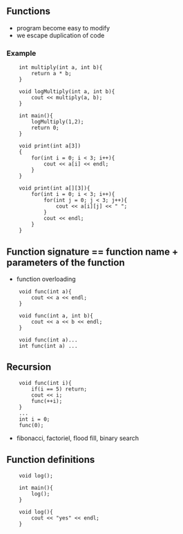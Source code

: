 ## Functions
- program become easy to modify
- we escape duplication of code

### Example

```
	int multiply(int a, int b){
		return a * b;
	}

	void logMultiply(int a, int b){
		cout << multiply(a, b);
	}

	int main(){
		logMultiply(1,2);
		return 0;
	}
```

```
	void print(int a[3])
	{
		for(int i = 0; i < 3; i++){
			cout << a[i] << endl;
		}
	}

	void print(int a[][3]){
		for(int i = 0; i < 3; i++){
			for(int j = 0; j < 3; j++){
				cout << a[i][j] << " ";
			}
			cout << endl;
		}
	}
```

## Function signature == function name + parameters of the function

- function overloading

```
	void func(int a){
		cout << a << endl;
	}
	
	void func(int a, int b){
		cout << a << b << endl;
	}
```

```
	void func(int a)...
	int func(int a) ... 
```

## Recursion
```
	void func(int i){
		if(i == 5) return;
		cout << i;
		func(++i);
	}
	...
	int i = 0;
	func(0);
```

- fibonacci, factoriel, flood fill, binary search
 
## Function definitions

```
	void log();
	
	int main(){
		log();
	}
	
	void log(){
		cout << "yes" << endl;
	}
```
